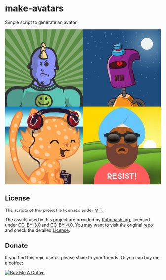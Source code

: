# make-avatars
Simple script to generate an avatar.

![demo](demo.jpg)

## License
The scripts of this project is licensed under [MIT](LICENSE).

The assets used in this project are provided by [Robohash.org](https://robohash.org), licensed under [CC-BY-3.0](https://creativecommons.org/licenses/by/3.0) and [CC-BY-4.0](https://creativecommons.org/licenses/by/4.0). You may want to visit the original [repo](https://github.com/e1ven/Robohash) and check the detailed [License](https://github.com/e1ven/Robohash#license).

## Donate
If you find this repo useful, please share to your friends. Or you can buy me a coffee:

<a href="https://www.buymeacoffee.com/demching" target="_blank"><img src="https://cdn.buymeacoffee.com/buttons/default-orange.png" alt="Buy Me A Coffee" height="41" width="174"></a>